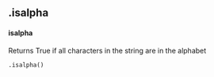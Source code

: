 ## .isalpha
#### isalpha
Returns True if all characters in the string are in the alphabet
```
.isalpha()
```